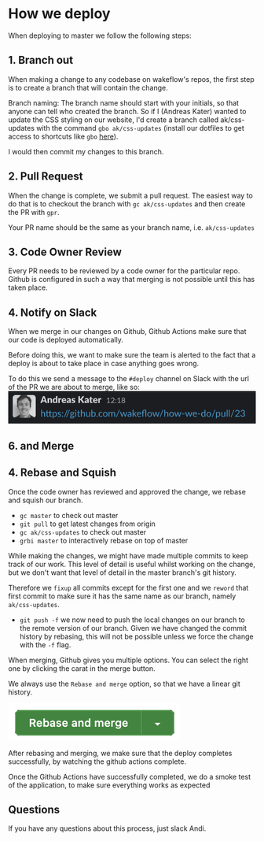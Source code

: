 # How we deploy

When deploying to master we follow the following steps:

## 1. Branch out

When making a change to any codebase on wakeflow's repos, the first step is to create a branch that will contain the change.

Branch naming:
The branch name should start with your initials, so that anyone can tell who created the branch. So if I (Andreas Kater) wanted to update the CSS styling on our website, I'd create a branch called ak/css-updates with the command `gbo ak/css-updates` (install our dotfiles to get access to shortcuts like `gbo` [here](/dotfiles.md)).

I would then commit my changes to this branch.

## 2. Pull Request

When the change is complete, we submit a pull request. The easiest way to do that is to checkout the branch with `gc ak/css-updates` and then create the PR with `gpr`.

Your PR name should be the same as your branch name, i.e. `ak/css-updates`

## 3. Code Owner Review

Every PR needs to be reviewed by a code owner for the particular repo. Github is configured in such a way that merging is not possible until this has taken place.  

## 4. Notify on Slack

When we merge in our changes on Github, Github Actions make sure that our code is deployed automatically. 

Before doing this, we want to make sure the team is alerted to the fact that a deploy is about to take place in case anything goes wrong. 

To do this we send a message to the `#deploy` channel on Slack with the url of the PR we are about to merge, like so:
![PR on slack](/images/slack-pr.png)

## 6.  and Merge

## 4. Rebase and Squish

Once the code owner has reviewed and approved the change, we rebase and squish our branch.

* `gc master` to check out master
* `git pull` to get latest changes from origin
* `gc ak/css-updates` to check out master
* `grbi master` to interactively rebase on top of master

While making the changes, we might have made multiple commits to keep track of our work. This level of detail is useful whilst working on the change, but we don't want that level of detail in the master branch's git history. 

Therefore we `fixup` all commits except for the first one and we `reword` that first commit to make sure it has the same name as our branch, namely `ak/css-updates`.

* `git push -f` we now need to push the local changes on our branch to the remote version of our branch. Given we have changed the commit history by rebasing, this will not be possible unless we force the change with the `-f` flag.

When merging, Github gives you multiple options. You can select the right one by clicking the carat in the merge button. 
 
We always use the `Rebase and merge` option, so that we have a linear git history.

![rebase and merge](/images/rebase_and_merge.png)

After rebasing and merging, we make sure that the deploy completes successfully, by watching the github actions complete. 

Once the Github Actions have successfully completed, we do a smoke test of the application, to make sure everything works as expected


## Questions

If you have any questions about this process, just slack Andi.